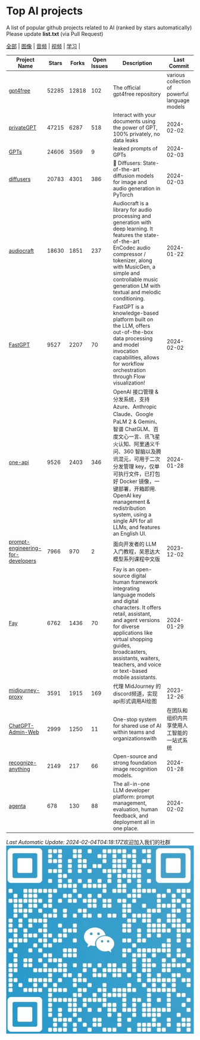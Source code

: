 # Top AI projects
A list of popular github projects related to AI (ranked by stars automatically)
Please update **list.txt** (via Pull Request)

<a href="./README.md">全部</a> |   <a href="./READMEpicture.md">图像</a> |   <a href="./READMEaudio.md">音频</a> | <a href="./READMEvideo.md">视频</a> | <a href="./READMElearn.md">学习</a> | 

| Project Name | Stars | Forks | Open Issues | Description | Last Commit |
| ------------ | ----- | ----- | ----------- | ----------- | ----------- |
| [gpt4free](https://github.com/xtekky/gpt4free) | 52285 | 12818 | 102 | The official gpt4free repository | various collection of powerful language models | 2024-02-01 |
| [privateGPT](https://github.com/imartinez/privateGPT) | 47215 | 6287 | 518 | Interact with your documents using the power of GPT, 100% privately, no data leaks | 2024-02-02 |
| [GPTs](https://github.com/linexjlin/GPTs) | 24606 | 3569 | 9 | leaked prompts of GPTs | 2024-02-03 |
| [diffusers](https://github.com/huggingface/diffusers) | 20783 | 4301 | 386 | 🤗 Diffusers: State-of-the-art diffusion models for image and audio generation in PyTorch | 2024-02-03 |
| [audiocraft](https://github.com/facebookresearch/audiocraft) | 18630 | 1851 | 237 | Audiocraft is a library for audio processing and generation with deep learning. It features the state-of-the-art EnCodec audio compressor / tokenizer, along with MusicGen, a simple and controllable music generation LM with textual and melodic conditioning. | 2024-01-22 |
| [FastGPT](https://github.com/labring/FastGPT) | 9527 | 2207 | 70 | FastGPT is a knowledge-based platform built on the LLM, offers out-of-the-box data processing and model invocation capabilities, allows for workflow orchestration through Flow visualization! | 2024-02-02 |
| [one-api](https://github.com/songquanpeng/one-api) | 9526 | 2403 | 346 | OpenAI 接口管理 & 分发系统，支持 Azure、Anthropic Claude、Google PaLM 2 & Gemini、智谱 ChatGLM、百度文心一言、讯飞星火认知、阿里通义千问、360 智脑以及腾讯混元，可用于二次分发管理 key，仅单可执行文件，已打包好 Docker 镜像，一键部署，开箱即用. OpenAI key management & redistribution system, using a single API for all LLMs, and features an English UI. | 2024-01-28 |
| [prompt-engineering-for-developers](https://github.com/datawhalechina/prompt-engineering-for-developers) | 7966 | 970 | 2 | 面向开发者的 LLM 入门教程，吴恩达大模型系列课程中文版 | 2023-12-02 |
| [Fay](https://github.com/xszyou/Fay) | 6762 | 1436 | 70 | Fay is an open-source digital human framework integrating language models and digital characters. It offers retail, assistant, and agent versions for diverse applications like virtual shopping guides, broadcasters, assistants, waiters, teachers, and voice or text-based mobile assistants. | 2024-01-29 |
| [midjourney-proxy](https://github.com/novicezk/midjourney-proxy) | 3591 | 1915 | 169 | 代理 MidJourney 的discord频道，实现api形式调用AI绘图 | 2023-12-26 |
| [ChatGPT-Admin-Web](https://github.com/AprilNEA/ChatGPT-Admin-Web) | 2999 | 1250 | 11 | One-stop system for shared use of AI within teams and organizationswith | 在团队和组织内共享使用人工智能的一站式系统 | 2023-12-27 |
| [recognize-anything](https://github.com/xinyu1205/recognize-anything) | 2149 | 217 | 66 | Open-source and strong foundation image recognition models. | 2024-01-28 |
| [agenta](https://github.com/Agenta-AI/agenta) | 678 | 130 | 88 | The all-in-one LLM developer platform: prompt management, evaluation, human feedback, and deployment all in one place. | 2024-02-02 |

*Last Automatic Update: 2024-02-04T04:18:17Z*欢迎加入我们的社群 ![](https://raw.githubusercontent.com/mouuii/picture/master/weichat.jpg) 